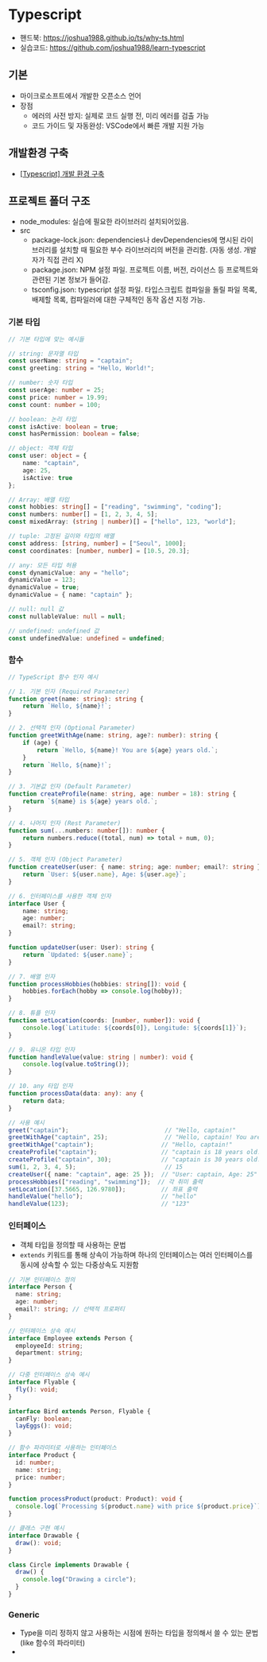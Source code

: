 # Typescript

- 핸드북: https://joshua1988.github.io/ts/why-ts.html
- 실습코드: https://github.com/joshua1988/learn-typescript

## 기본 
- 마이크로소프트에서 개발한 오픈소스 언어
- 장점
  - 에러의 사전 방지: 실제로 코드 실행 전, 미리 에러를 검출 가능
  - 코드 가이드 및 자동완성: VSCode에서 빠른 개발 지원 가능

## 개발환경 구축
- [ [Typescript] 개발 환경 구축 ](https://tango1202.github.io/typescript/typescript-config/)

## 프로젝트 폴더 구조
- node_modules: 실습에 필요한 라이브러리 설치되어있음. 
- src
  - package-lock.json: dependencies나 devDependencies에 명시된 라이브러리를 설치할 때 필요한 부수 라이브러리의 버전을 관리함. (자동 생성. 개발자가 직접 관리 X)
  - package.json: NPM 설정 파일. 프로젝트 이름, 버전, 라이선스 등 프로젝트와 관련된 기본 정보가 들어감. 
  - tsconfig.json: typescript 설정 파일. 타입스크립트 컴파일을 돌릴 파일 목록, 배제할 목록, 컴파일러에 대한 구체적인 동작 옵션 지정 가능.


### 기본 타입
```typescript
// 기본 타입에 맞는 예시들

// string: 문자열 타입
const userName: string = "captain";
const greeting: string = "Hello, World!";

// number: 숫자 타입
const userAge: number = 25;
const price: number = 19.99;
const count: number = 100;

// boolean: 논리 타입
const isActive: boolean = true;
const hasPermission: boolean = false;

// object: 객체 타입
const user: object = { 
    name: "captain", 
    age: 25,
    isActive: true 
};

// Array: 배열 타입
const hobbies: string[] = ["reading", "swimming", "coding"];
const numbers: number[] = [1, 2, 3, 4, 5];
const mixedArray: (string | number)[] = ["hello", 123, "world"];

// tuple: 고정된 길이와 타입의 배열
const address: [string, number] = ["Seoul", 1000];
const coordinates: [number, number] = [10.5, 20.3];

// any: 모든 타입 허용
const dynamicValue: any = "hello";
dynamicValue = 123;
dynamicValue = true;
dynamicValue = { name: "captain" };

// null: null 값
const nullableValue: null = null;

// undefined: undefined 값
const undefinedValue: undefined = undefined;
```

### 함수
```typescript
// TypeScript 함수 인자 예시

// 1. 기본 인자 (Required Parameter)
function greet(name: string): string {
    return `Hello, ${name}!`;
}

// 2. 선택적 인자 (Optional Parameter)
function greetWithAge(name: string, age?: number): string {
    if (age) {
        return `Hello, ${name}! You are ${age} years old.`;
    }
    return `Hello, ${name}!`;
}

// 3. 기본값 인자 (Default Parameter)
function createProfile(name: string, age: number = 18): string {
    return `${name} is ${age} years old.`;
}

// 4. 나머지 인자 (Rest Parameter)
function sum(...numbers: number[]): number {
    return numbers.reduce((total, num) => total + num, 0);
}

// 5. 객체 인자 (Object Parameter)
function createUser(user: { name: string; age: number; email?: string }): string {
    return `User: ${user.name}, Age: ${user.age}`;
}

// 6. 인터페이스를 사용한 객체 인자
interface User {
    name: string;
    age: number;
    email?: string;
}

function updateUser(user: User): string {
    return `Updated: ${user.name}`;
}

// 7. 배열 인자
function processHobbies(hobbies: string[]): void {
    hobbies.forEach(hobby => console.log(hobby));
}

// 8. 튜플 인자
function setLocation(coords: [number, number]): void {
    console.log(`Latitude: ${coords[0]}, Longitude: ${coords[1]}`);
}

// 9. 유니온 타입 인자
function handleValue(value: string | number): void {
    console.log(value.toString());
}

// 10. any 타입 인자
function processData(data: any): any {
    return data;
}

// 사용 예시
greet("captain");                           // "Hello, captain!"
greetWithAge("captain", 25);                // "Hello, captain! You are 25 years old."
greetWithAge("captain");                   // "Hello, captain!"
createProfile("captain");                  // "captain is 18 years old."
createProfile("captain", 30);              // "captain is 30 years old."
sum(1, 2, 3, 4, 5);                         // 15
createUser({ name: "captain", age: 25 });  // "User: captain, Age: 25"
processHobbies(["reading", "swimming"]);  // 각 취미 출력
setLocation([37.5665, 126.9780]);          // 좌표 출력
handleValue("hello");                      // "hello"
handleValue(123);                          // "123"
```

### 인터페이스
- 객체 타입을 정의할 때 사용하는 문법 
- `extends` 키워드를 통해 상속이 가능하며 하나의 인터페이스는 여러 인터페이스를 동시에 상속할 수 있는 다중상속도 지원함
```typescript
// 기본 인터페이스 정의
interface Person {
  name: string;
  age: number;
  email?: string; // 선택적 프로퍼티
}

// 인터페이스 상속 예시
interface Employee extends Person {
  employeeId: string;
  department: string;
}

// 다중 인터페이스 상속 예시
interface Flyable {
  fly(): void;
}

interface Bird extends Person, Flyable {
  canFly: boolean;
  layEggs(): void;
}

// 함수 파라미터로 사용하는 인터페이스
interface Product {
  id: number;
  name: string;
  price: number;
}

function processProduct(product: Product): void {
  console.log(`Processing ${product.name} with price ${product.price}`);
}

// 클래스 구현 예시
interface Drawable {
  draw(): void;
}

class Circle implements Drawable {
  draw() {
    console.log("Drawing a circle");
  }
}
```

### Generic
- Type을 미리 정하지 않고 사용하는 시점에 원하는 타입을 정의해서 쓸 수 있는 문법 (like 함수의 파라미터)
- 









